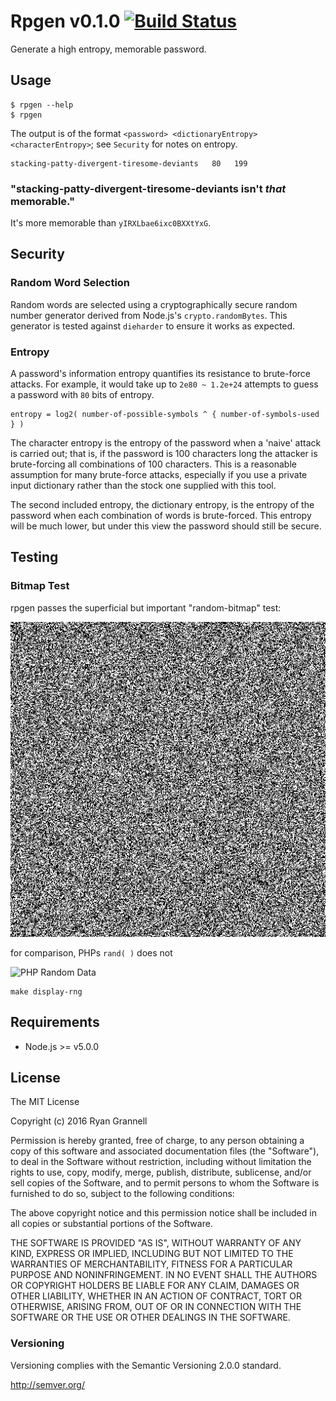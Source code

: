 
# Rpgen v0.1.0 [![Build Status](https://travis-ci.org/rgrannell1/rpgen.svg)](https://travis-ci.org/rgrannell1/rpgen)

Generate a high entropy, memorable password.





## Usage

```
$ rpgen --help
$ rpgen
```
The output is of the format `<password> <dictionaryEntropy> <characterEntropy>`; see `Security` for notes on entropy.

```
stacking-patty-divergent-tiresome-deviants   80   199
```
### "stacking-patty-divergent-tiresome-deviants isn't *that* memorable."

It's more memorable than `yIRXLbae6ixc0BXXtYxG`.





## Security

### Random Word Selection

Random words are selected using a cryptographically secure random number generator derived from
Node.js's `crypto.randomBytes`. This generator is tested against `dieharder` to ensure it works as
expected.

### Entropy

A password's information entropy quantifies its resistance to brute-force attacks. For example, it would take up to `2e80 ~ 1.2e+24` attempts to guess a password with `80` bits of entropy.

```
entropy = log2( number-of-possible-symbols ^ { number-of-symbols-used  } )
```

The character entropy is the entropy of the password when a 'naive' attack is carried out; that is, if the password is 100 characters long the attacker is brute-forcing all combinations of 100 characters. This
is a reasonable assumption for many brute-force attacks, especially if you use a private input dictionary rather
than the stock one supplied with this tool.

The second included entropy, the dictionary entropy, is the entropy of the password when each combination of words is brute-forced. This entropy will be much lower, but under this view the password should still be secure.





## Testing

### Bitmap Test

rpgen passes the superficial but important "random-bitmap" test:

![Random Data Bitmap](rand-image.png)

for comparison, PHPs `rand( )` does not

![PHP Random Data](https://www.random.org/analysis/randbitmap-wamp-section.png)

```
make display-rng
```







## Requirements

- Node.js >= v5.0.0





## License

The MIT License

Copyright (c) 2016 Ryan Grannell

Permission is hereby granted, free of charge, to any person obtaining a copy of this software and associated documentation files (the "Software"), to deal in the Software without restriction, including without limitation the rights to use, copy, modify, merge, publish, distribute, sublicense, and/or sell copies of the Software, and to permit persons to whom the Software is furnished to do so, subject to the following conditions:

The above copyright notice and this permission notice shall be included in all copies or substantial portions of the Software.

THE SOFTWARE IS PROVIDED "AS IS", WITHOUT WARRANTY OF ANY KIND, EXPRESS OR IMPLIED, INCLUDING BUT NOT LIMITED TO THE WARRANTIES OF MERCHANTABILITY, FITNESS FOR A PARTICULAR PURPOSE AND NONINFRINGEMENT. IN NO EVENT SHALL THE AUTHORS OR COPYRIGHT HOLDERS BE LIABLE FOR ANY CLAIM, DAMAGES OR OTHER LIABILITY, WHETHER IN AN ACTION OF CONTRACT, TORT OR OTHERWISE, ARISING FROM, OUT OF OR IN CONNECTION WITH THE SOFTWARE OR THE USE OR OTHER DEALINGS IN THE SOFTWARE.





### Versioning

Versioning complies with the Semantic Versioning 2.0.0 standard.

http://semver.org/
